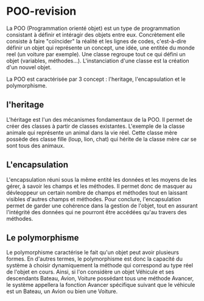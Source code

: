 # POO-revision

<p> La POO (Programmation orienté objet) est un type de programmation consistant à définir et intéragir des objets entre eux.
  Concrètement  elle consiste à faire "coïncider" la réalité et les lignes de codes, c'est-à-dire définir un objet qui représente un concept,
  une idée, une entitée du monde reel (un voiture par exemple).
  Une classe regroupe tout ce qui défini un objet (variables, méthodes...). L'instanciation d'une classe est la création d'un nouvel objet.
  <p>
  <p> La POO est caractérisée par 3 concept : l'heritage, l'encapsulation et le polymorphisme. <p>
  
  <h2>l'heritage</h2>
<p> L'héritage est l'un des mécanismes fondamentaux de la POO. Il permet de créer des classes à partir de classes existantes. L'exemple
de la classe animale qui représente un animal dans la vie réel. Cette classe mère possède des classe fille (loup, lion, chat) qui hérite de
la classe mère car se sont tous des animaux.<p>

<h2> L'encapsulation </h2>
 <p>L'encapsulation réuni sous la même entité les données et les moyens de les gérer, à savoir les champs et les méthodes. 
 Il permet donc de masquer au dévleoppeur un certain nombre de champs et méthodes tout en laissant visibles d'autres champs et méthodes.
Pour conclure, l'encapsulation permet de garder une cohérence dans la gestion de l'objet, tout en assurant l'intégrité des données qui ne pourront être
accédées qu'au travers des méthodes.</p>

<h2> Le polymorphisme </h2>
<p> Le polymorphisme caractérise le fait qu'un objet peut avoir plusieurs formes. En d'autres termes, le polymorphisme est donc la capacité
du système à choisir dynamiquement la méthode qui correspond au type réel de l'objet en cours. Ainsi, si l'on considère un objet Véhicule
et ses descendants Bateau, Avion, Voiture possédant tous une méthode Avancer, le système appellera la fonction Avancer spécifique suivant
que le véhicule est un Bateau, un Avion ou bien une Voiture. </p>
